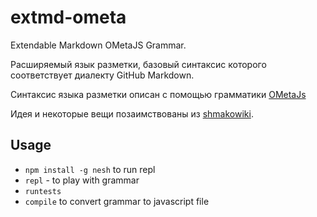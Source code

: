 # extmd-ometa

Extendable Markdown OMetaJS Grammar.

Расширяемый язык разметки, базовый синтаксис которого соответствует диалекту GitHub Markdown.

Синтаксис языка разметки описан с помощью грамматики [OMetaJs](https://github.com/veged/ometa-js)

Идея и некоторые вещи позаимствованы из [shmakowiki](https://github.com/veged/shmakowiki).

## Usage

- `npm install -g nesh` to run repl
- `repl` - to play with grammar
- `runtests`
- `compile` to convert grammar to javascript file

